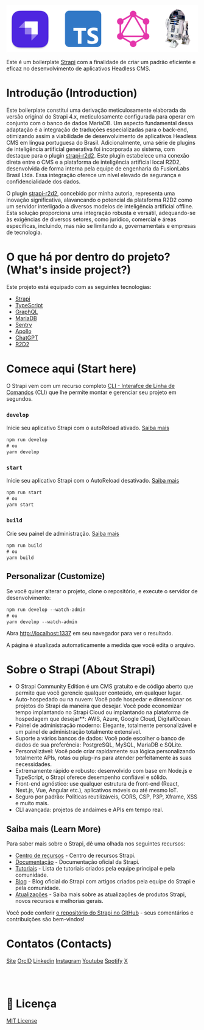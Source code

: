 ![Strapi + TypeScript + GraphQL + R2D2](https://github.com/juniorVOPJ/boilerplate-strapi/blob/main/public/images/tech_logos.png)

Este é um boilerplate [Strapi](https://strapi.io/) com a finalidade de criar um padrão eficiente e eficaz no desenvolvimento de aplicativos Headless CMS.

# Introdução (Introduction)

Este boilerplate constitui uma derivação meticulosamente elaborada da versão original do Strapi 4.x, meticulosamente configurada para operar em conjunto com o banco de dados MariaDB. Um aspecto fundamental dessa adaptação é a integração de traduções especializadas para o back-end, otimizando assim a viabilidade de desenvolvimento de aplicativos Headless CMS em língua portuguesa do Brasil. Adicionalmente, uma série de plugins de inteligência artificial generativa foi incorporada ao sistema, com destaque para o plugin [strapi-r2d2](https://github.com/juniorVOPJ/strapi-r2d2). Este plugin estabelece uma conexão direta entre o CMS e a plataforma de inteligência artificial local R2D2, desenvolvida de forma interna pela equipe de engenharia da FusionLabs Brasil Ltda. Essa integração oferece um nível elevado de segurança e confidencialidade dos dados.

O plugin [strapi-r2d2](https://github.com/juniorVOPJ/strapi-r2d2), concebido por minha autoria, representa uma inovação significativa, alavancando o potencial da plataforma R2D2 como um servidor interligado a diversos modelos de inteligência artificial offline. Esta solução proporciona uma integração robusta e versátil, adequando-se às exigências de diversos setores, como jurídico, comercial e áreas específicas, incluindo, mas não se limitando a, governamentais e empresas de tecnologia.

# O que há por dentro do projeto? (What's inside project?)

Este projeto está equipado com as seguintes tecnologias:

-   [Strapi](https://strapi.io/)
-   [TypeScript](https://www.typescriptlang.org/)
-   [GraphQL](https://graphql.org/)
-   [MariaDB](https://mariadb.org/)
-   [Sentry](https://sentry.io/)
-   [Apollo](https://www.apollographql.com/)
-   [ChatGPT](https://chatgpt.com/)
-   [R2D2](https://github.com/juniorVOPJ/r2d2)

# Comece aqui (Start here)

O Strapi vem com um recurso completo [CLI - Interafce de Linha de Comandos](https://docs.strapi.io/dev-docs/cli) (CLI) que lhe permite montar e gerenciar seu projeto em segundos.

### `develop`

Inicie seu aplicativo Strapi com o autoReload ativado. [Saiba mais](https://docs.strapi.io/dev-docs/cli#strapi-develop)

```
npm run develop
# ou
yarn develop
```

### `start`

Inicie seu aplicativo Strapi com o AutoReload desativado. [Saiba mais](https://docs.strapi.io/dev-docs/cli#strapi-start)

```
npm run start
# ou
yarn start
```

### `build`

Crie seu painel de administração. [Saiba mais](https://docs.strapi.io/dev-docs/cli#strapi-build)

```
npm run build
# ou
yarn build
```

## Personalizar (Customize)

Se você quiser alterar o projeto, clone o repositório, e execute o servidor de desenvolvimento:

```
npm run develop --watch-admin
# ou
yarn develop --watch-admin
```

Abra [http://localhost:1337](http://localhost:1337) em seu navegador para ver o resultado.

A página é atualizada automaticamente a medida que você edita o arquivo.

# Sobre o Strapi (About Strapi)

-   O Strapi Community Edition é um CMS gratuito e de código aberto que permite que você gerencie qualquer conteúdo, em qualquer lugar.
-   Auto-hospedado ou na nuvem: Você pode hospedar e dimensionar os projetos do Strapi da maneira que desejar. Você pode economizar tempo implantando no Strapi Cloud ou implantando na plataforma de hospedagem que desejar\*\*: AWS, Azure, Google Cloud, DigitalOcean.
-   Painel de administração moderno: Elegante, totalmente personalizável e um painel de administração totalmente extensível.
-   Suporte a vários bancos de dados: Você pode escolher o banco de dados de sua preferência: PostgreSQL, MySQL, MariaDB e SQLite.
-   Personalizável: Você pode criar rapidamente sua lógica personalizando totalmente APIs, rotas ou plug-ins para atender perfeitamente às suas necessidades.
-   Extremamente rápido e robusto: desenvolvido com base em Node.js e TypeScript, o Strapi oferece desempenho confiável e sólido.
-   Front-end agnóstico: use qualquer estrutura de front-end (React, Next.js, Vue, Angular etc.), aplicativos móveis ou até mesmo IoT.
-   Seguro por padrão: Políticas reutilizáveis, CORS, CSP, P3P, Xframe, XSS e muito mais.
-   CLI avançada: projetos de andaimes e APIs em tempo real.

## Saiba mais (Learn More)

Para saber mais sobre o Strapi, dê uma olhada nos seguintes recursos:

-   [Centro de recursos](https://strapi.io/resource-center) - Centro de recursos Strapi.
-   [Documentação](https://docs.strapi.io) - Documentação oficial da Strapi.
-   [Tutoriais](https://strapi.io/tutorials) - Lista de tutoriais criados pela equipe principal e pela comunidade.
-   [Blog](https://strapi.io/blog) - Blog oficial do Strapi com artigos criados pela equipe do Strapi e pela comunidade.
-   [Atualizações](https://strapi.io/changelog) - Saiba mais sobre as atualizações de produtos Strapi, novos recursos e melhorias gerais.

Você pode conferir [o repositório do Strapi no GitHub](https://github.com/strapi) - seus comentários e contribuições são bem-vindos!

# Contatos (Contacts)

[Site](https://vilmojr.com)
[OrcID](https://orcid.org/0000-0001-8912-2538)
[Linkedin](https://www.linkedin.com/in/juniorvopj/)
[Instagram](https://www.instagram.com/junior.vopj)
[Youtube](https://www.youtube.com/@juniorvopj)
[Spotify](https://open.spotify.com/intl-pt/artist/473rn7GqFrubHex9n7uCjz)
[X](https://twitter.com/juniorvopj)

<br/>

<br/>

# 📝 Licença

[MIT License](LICENSE.md)
